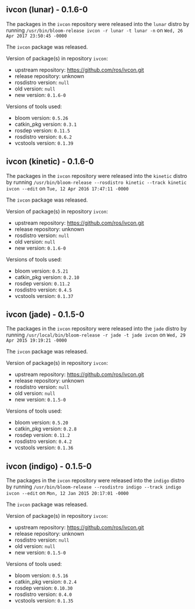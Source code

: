 ## ivcon (lunar) - 0.1.6-0

The packages in the `ivcon` repository were released into the `lunar` distro by running `/usr/bin/bloom-release ivcon -r lunar -t lunar -n` on `Wed, 26 Apr 2017 23:50:45 -0000`

The `ivcon` package was released.

Version of package(s) in repository `ivcon`:

- upstream repository: https://github.com/ros/ivcon.git
- release repository: unknown
- rosdistro version: `null`
- old version: `null`
- new version: `0.1.6-0`

Versions of tools used:

- bloom version: `0.5.26`
- catkin_pkg version: `0.3.1`
- rosdep version: `0.11.5`
- rosdistro version: `0.6.2`
- vcstools version: `0.1.39`


## ivcon (kinetic) - 0.1.6-0

The packages in the `ivcon` repository were released into the `kinetic` distro by running `/usr/bin/bloom-release --rosdistro kinetic --track kinetic ivcon --edit` on `Tue, 12 Apr 2016 17:47:11 -0000`

The `ivcon` package was released.

Version of package(s) in repository `ivcon`:

- upstream repository: https://github.com/ros/ivcon.git
- release repository: unknown
- rosdistro version: `null`
- old version: `null`
- new version: `0.1.6-0`

Versions of tools used:

- bloom version: `0.5.21`
- catkin_pkg version: `0.2.10`
- rosdep version: `0.11.2`
- rosdistro version: `0.4.5`
- vcstools version: `0.1.37`


## ivcon (jade) - 0.1.5-0

The packages in the `ivcon` repository were released into the `jade` distro by running `/usr/local/bin/bloom-release -r jade -t jade ivcon` on `Wed, 29 Apr 2015 19:19:21 -0000`

The `ivcon` package was released.

Version of package(s) in repository `ivcon`:
- upstream repository: https://github.com/ros/ivcon.git
- release repository: unknown
- rosdistro version: `null`
- old version: `null`
- new version: `0.1.5-0`

Versions of tools used:
- bloom version: `0.5.20`
- catkin_pkg version: `0.2.8`
- rosdep version: `0.11.2`
- rosdistro version: `0.4.2`
- vcstools version: `0.1.36`


## ivcon (indigo) - 0.1.5-0

The packages in the `ivcon` repository were released into the `indigo` distro by running `/usr/bin/bloom-release --rosdistro indigo --track indigo ivcon --edit` on `Mon, 12 Jan 2015 20:17:01 -0000`

The `ivcon` package was released.

Version of package(s) in repository `ivcon`:
- upstream repository: https://github.com/ros/ivcon.git
- release repository: unknown
- rosdistro version: `null`
- old version: `null`
- new version: `0.1.5-0`

Versions of tools used:
- bloom version: `0.5.16`
- catkin_pkg version: `0.2.4`
- rosdep version: `0.10.30`
- rosdistro version: `0.4.0`
- vcstools version: `0.1.35`


